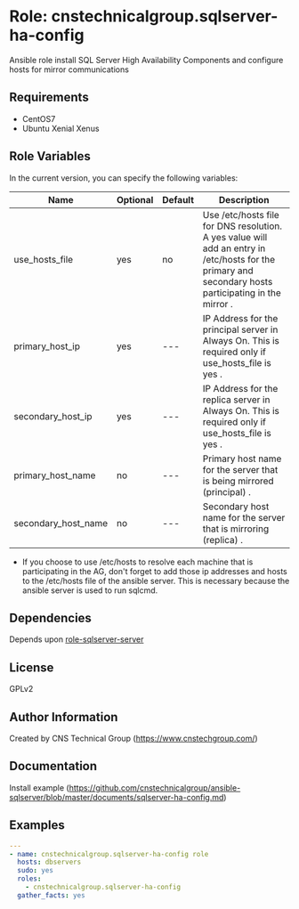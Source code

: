 Role: cnstechnicalgroup.sqlserver-ha-config
========

Ansible role install SQL Server High Availability Components and configure hosts for mirror communications

Requirements
------------

* CentOS7 
* Ubuntu Xenial Xenus


Role Variables
--------------

In the current version, you can specify the following variables:

| Name                  | Optional | Default | Description                                                                                                                                                         |
|-----------------------|----------|---------|---------------------------------------------------------------------------------------------------------------------------------------------------------------------|
| use_hosts_file        |  yes     |   no    | Use /etc/hosts file for DNS resolution. A yes value will add an entry in /etc/hosts for the primary and secondary hosts participating in the mirror              .  |
| primary_host_ip       |  yes     |   ---   | IP Address for the principal server in Always On. This is required only if use_hosts_file is yes                                                                 .  |
| secondary_host_ip     |  yes     |   ---   | IP Address for the replica server in Always On. This is required only if use_hosts_file is yes                                                                   .  |
| primary_host_name     |  no      |   ---   | Primary host name for the server that is being mirrored (principal)                                                                                              .  |
| secondary_host_name   |  no      |   ---   | Secondary host name for the server that is mirroring (replica)                                                                                                   .  |


* If you choose to use /etc/hosts to resolve each machine that is participating in the AG, don't forget to add those ip addresses and hosts to the /etc/hosts file of the ansible server. This is necessary because the ansible server is used to run sqlcmd.  


Dependencies
------------

Depends upon [role-sqlserver-server](https://github.com/cnstechnicalgroup/role-sqlserver-server)

License
-------

GPLv2

Author Information
------------------

Created by CNS Technical Group (https://www.cnstechgroup.com/)

Documentation
------------------

Install example (https://github.com/cnstechnicalgroup/ansible-sqlserver/blob/master/documents/sqlserver-ha-config.md)


Examples
--------

```yaml
---
- name: cnstechnicalgroup.sqlserver-ha-config role 
  hosts: dbservers
  sudo: yes
  roles: 
    - cnstechnicalgroup.sqlserver-ha-config
  gather_facts: yes

```
